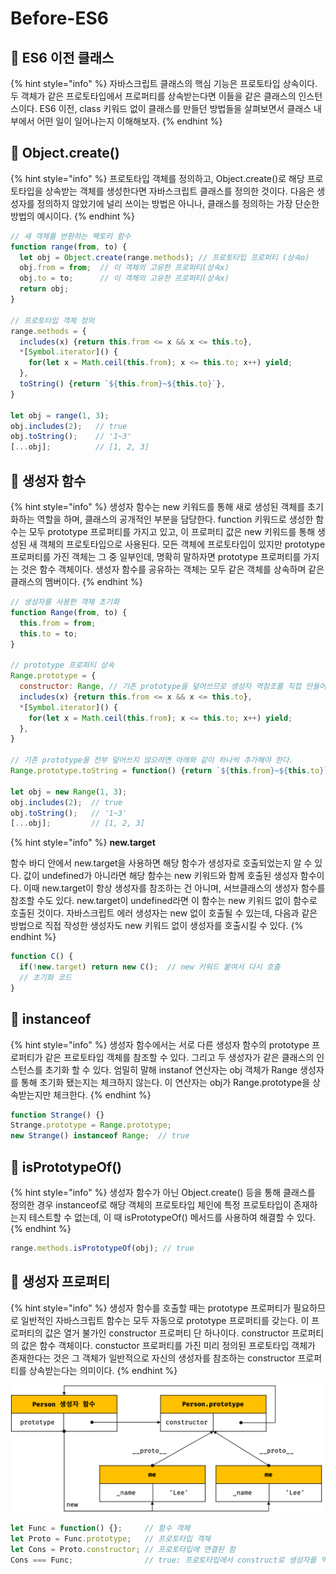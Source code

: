 # Before-ES6

## 🐇 ES6 이전 클래스

{% hint style="info" %}
자바스크립트 클래스의 핵심 기능은 프로토타입 상속이다. 두 객체가 같은 프로토타입에서 프로퍼티를 상속받는다면 이들을 같은 클래스의 인스턴스이다.  ES6 이전, class 키워드 없이 클래스를 만들던 방법들을 살펴보면서 클래스 내부에서 어떤 일이 일어나는지 이해해보자.
{% endhint %}

## 🐇 Object.create()

{% hint style="info" %}
프로토타입 객체를 정의하고, Object.create()로 해당 프로토타입을 상속받는 객체를 생성한다면 자바스크립트 클래스를 정의한 것이다. 다음은 생성자를 정의하지 않았기에 널리 쓰이는 방법은 아니나, 클래스를 정의하는 가장 단순한 방법의 예시이다.
{% endhint %}

```javascript
// 새 객체를 반환하는 팩토리 함수
function range(from, to) {
  let obj = Object.create(range.methods); // 프로토타입 프로퍼티 (상속o)
  obj.from = from;  // 이 객체의 고유한 프로퍼티(상속x)
  obj.to = to;      // 이 객체의 고유한 프로퍼티(상속x)
  return obj;
}

// 프로토타입 객체 정의
range.methods = {
  includes(x) {return this.from <= x && x <= this.to},
  *[Symbol.iterator]() {
    for(let x = Math.ceil(this.from); x <= this.to; x++) yield;
  },
  toString() {return `${this.from}~${this.to}`},
}

let obj = range(1, 3);
obj.includes(2);   // true
obj.toString();    // '1~3'
[...obj];          // [1, 2, 3]
```

## 🐇 생성자 함수

{% hint style="info" %}
생성자 함수는 new 키워드를 통해 새로 생성된 객체를 초기화하는 역할을 하며, 클래스의 공개적인 부분을 담당한다. function 키워드로 생성한 함수는 모두 prototype 프로퍼티를 가지고 있고, 이 프로퍼티 값은 new 키워드를 통해 생성된 새 객체의 프로토타입으로 사용된다. 모든 객체에 프로토타입이 있지만 prototype 프로퍼티를 가진 객체는 그 중 일부인데, 명확히 말하자면 prototype 프로퍼티를 가지는 것은 함수 객체이다. 생성자 함수를 공유하는 객체는 모두 같은 객체를 상속하며 같은 클래스의 멤버이다.
{% endhint %}

```javascript
// 생성자를 사용한 객체 초기화
function Range(from, to) {
  this.from = from;
  this.to = to;
}
  
// prototype 프로퍼티 상속
Range.prototype = { 
  constructor: Range, // 기존 prototype을 덮어쓰므로 생성자 역참조를 직접 만들어야 한다.
  includes(x) {return this.from <= x && x <= this.to},
  *[Symbol.iterator]() {
    for(let x = Math.ceil(this.from); x <= this.to; x++) yield;
  },
}

// 기존 prototype을 전부 덮어쓰지 않으려면 아래와 같이 하나씩 추가해야 한다.
Range.prototype.toString = function() {return `${this.from}~${this.to}`}

let obj = new Range(1, 3);
obj.includes(2);  // true
obj.toString();   // '1~3'
[...obj];         // [1, 2, 3]
```

{% hint style="info" %}
**new.target**

함수 바디 안에서 new.target을 사용하면 해당 함수가 생성자로 호출되었는지 알 수 있다. 값이 undefined가 아니라면 해당 함수는 new 키워드와 함께 호출된 생성자 함수이다. 이때 new.target이 항상 생성자를 참조하는 건 아니며, 서브클래스의 생성자 함수를 참조할 수도 있다. new.target이 undefined라면 이 함수는 new 키워드 없이 함수로 호출된 것이다. 자바스크립트 에러 생성자는 new 없이 호출될 수 있는데, 다음과 같은 방법으로 직접 작성한 생성자도 new 키워드 없이 생성자를 호출시킬 수 있다.
{% endhint %}

```javascript
function C() {
  if(!new.target) return new C();  // new 키워드 붙여서 다시 호출
  // 초기화 코드
}
```

## 🐇 instanceof

{% hint style="info" %}
생성자 함수에서는 서로 다른 생성자 함수의 prototype 프로퍼티가 같은 프로토타입 객체를 참조할 수 있다. 그리고 두 생성자가 같은 클래스의 인스턴스를 초기화 할 수 있다. 엄밀히 말해 instanof 연산자는 obj 객체가 Range 생성자를 통해 초기화 됐는지는 체크하지 않는다. 이 연산자는 obj가 Range.prototype을 상속받는지만 체크한다.&#x20;
{% endhint %}

```javascript
function Strange() {}
Strange.prototype = Range.prototype;
new Strange() instanceof Range;  // true
```

## 🐇 isPrototypeOf()

{% hint style="info" %}
생성자 함수가 아닌 Object.create() 등을 통해 클래스를 정의한 경우 instanceof로 해당 객체의 프로토타입 체인에 특정 프로토타입이 존재하는지 테스트할 수 없는데, 이 때 isPrototypeOf() 메서드를 사용하여 해결할 수 있다.
{% endhint %}

```javascript
range.methods.isPrototypeOf(obj); // true
```

## 🐇 생성자 프로퍼티

{% hint style="info" %}
&#x20;생성자 함수를 호출할 때는 prototype 프로퍼티가 필요하므로 일반적인 자바스크립트 함수는 모두 자동으로 prototype 프로퍼티를 갖는다. 이 프로퍼티의 값은 열거 불가인 constructor 프로퍼티 단 하나이다. constructor 프로퍼티의 값은 함수 객체이다. constuctor 프로퍼티를 가진 미리 정의된 프로토타입 객체가 존재한다는 것은 그 객체가 일반적으로 자신의 생성자를 참조하는 constructor 프로퍼티를 상속받는다는 의미이다.&#x20;
{% endhint %}

![](../../.gitbook/assets/prototype-class.png)

```javascript
let Func = function() {};     // 함수 객체
let Proto = Func.prototype;   // 프로토타입 객체
let Cons = Proto.constructor; // 프로토타입에 연결된 함
Cons === Func;                // true: 프로토타입에서 construct로 생성자를 역참조한다.
```

